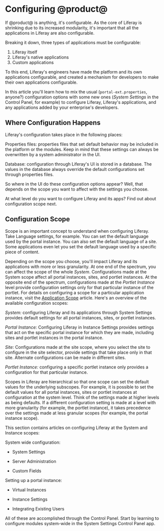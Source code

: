 # Configuring @product@ [](id=configuring-liferay)

If @product@ is anything, it's configurable. As the core of Liferay is shrinking
due to its increased modularity<!--Link to modularity docs-->, it's important
that all the applications in Liferay are also configurable. 

Breaking it down, three types of applications must be configurable:

1.  Liferay itself
2.  Liferay's native applications <!--Find a better term if this is
inappropriate-->
3.  Custom applications <!-- Better term needed, avoid custom-->

To this end, Liferay's engineers have made the platform and its own applications
configurable, and created a mechanism for developers to make their own
applications configurable<!--Link to dev docs-->.

In this article you'll learn how to mix the usual (`portal-ext.properties`,
anyone?) configuration options with some new ones (*System Settings* in the
Control Panel, for example) to configure Liferay, Liferay's applications, and
any applications added by your enterprise's developers.

## Where Configuration Happens [](id=where-configuration-happens)

Liferay's configuration takes place in the following places: 

Properties files: properties files  that set default behavior may be included in
the platform or the modules. Keep in mind that these settings can always be
overwritten by a system administrator in the UI. 

Database: configuration through Liferay's UI is stored in a database.  The
values in the database always override the default configurations set through
properties files.

So where in the UI do these configuration options appear? Well, that depends on
the scope you want to affect with the settings you choose.

At what level do you want to configure Liferay and its apps? Find out about
configuration scope next.

## Configuration Scope [](id=configuration-scope)

Scope is an important concept to understand when configuring Liferay. Take
Language settings, for example. You can set the default language used by the
portal instance. You can also set the default language of a site. Some
applications even let you set the default language used by a specific piece of
content. 

Depending on the scope you choose, you'll impact Liferay and its applications
with more or less granularity. At one end of the spectrum, you can affect the
scope of the whole *System*. Configurations made at the System scope affect all
portal instances, sites, and portlet instances. At the opposite end of the
spectrum, configurations made at the *Portlet Instance* level provide
configuration settings only for that particular instance of the portlet. For
details on configuring a scope for a particular application instance, visit the
[Application Scope](/discover/portal/-/knowledge_base/7-0/application-scope)
article. Here's an overview of the available configuration scopes:

*System:* configuring Liferay and its applications through System Settings
provides default settings for all portal instances, sites, or portlet instances.

*Portal Instance:* Configuring Liferay in Instance Settings provides settings that
act on the specific portal instance for which they are made, including sites
and portlet instances in the portal instance.

*Site:* Configurations made at the site scope, where you select the site to
configure in the site selector, provide settings that take place only in that
site. Alternate configurations can be made in different sites.

*Portlet Instance:* configuring a specific portlet instance only provides a
configuration for that particular instance.

<!-- Some sort of diagram for scope hierarchy -->

Scopes in Liferay are hierarchical so that one scope can set the default values
for the underlying subscopes. For example, it is possible to set the default
values for all portal instances, sites or portlet instances at configuration at
the system level. Think of the settings made at higher levels as being defaults.
If a different configuration setting is made at a level with more granularity
(for example, the portlet instance), it takes precedence over the settings made
at less granular scopes (for example, the portal instance scope).

This section contains articles on configuring Liferay at the System and Instance
scopes:

System wide configuration:

- System Settings

- Server Administration

- Custom Fields

Setting up a portal instance:

- Virtual Instances

- Instance Settings

- Integrating Existing Users

All of these are accomplished through the Control Panel. Start by learning to
configure modules system-wide in the System Settings Control Panel app.

<!--The purpose of this document is to explain the mechanism available to configure
Liferay 7. It is oriented towards new administrators but will also mention the
differences with Liferay 6.2 when appropriate for those who are used to it.
Concepts Liferay is a very configurable platform and it promotes its
applications to be very configurable. Both the platform and the applications are
build in a modular way, which means that they are formed by several
independently deployed modules and each of these modules will have its own
configuration.

























Liferay's configuration can leave in the following places: Properties files:
these properties files may be included in the platform or the modules, although
they can always be overwritten by a system administrator.  Database: the
configuration that can be modified through Liferay's UI is stored in a database.
The values in the database always override those set through properties files,
which at that point act as the defaults.

Another important concept to understand Liferay's configuration is scopes.
Scopes allow having different configurations depending on the context. Here are
the existing scopes:

System
Portal Instance
Site
Portlet Instance

Scopes in Liferay are hierarchical so that one scope can set the default values
for the underlying subscopes. For example, it is possible to set the default
values for all portal instances, sites or portlet instances at configuration at
the system level. 

Developers interested in learning more about how to make their apps configurable
can read
https://docs.google.com/document/d/1oLYzZfLQwCeGY_i4zFfk34tlzAjnx15z2fMao71CFII/edit#heading=h.u00c482ufmfw

Best Practices
Prior to 7.0
Prior to 7.0, Liferay's configuration management was in the form of:
portal.properties
portlet.properties

The best practice 

7.0 and Beyond

How can an administrator change a configuration option?  As mentioned above
there are several scopes. Depending on the scope you want the tool to change the
configuration is different:

System scope:

Core Platform configuration: It can be modified by using the portal-ext.properties file
Module configuration: for configuration of any deployed module at the system
scope there are two ways of doing it:

Use the System Settings tool in the Control Panel

Deploy a file which has the following name: [ConfigurationObject].cfg

Module properties: Some modules still use properties for configuration instead
of Configuration objects. In these cases the way to modify their configuration
is through a Fragment Bundle. This is just a bundle that contains a
portlet-ext.properties file with the overridden configuration. The MANIFEST of
the bundle can be generated with bnd easily. Here is an example bnd.bnd file:

Bundle-SymbolicName: com.liferay.journal.service.ext
Fragment-Host: com.liferay.journal.service;bundle-version=1.0.0
-includeresource: src/main/resources
And then place the overridden config in src/main/resources/portlet-ext.properties as follows:
    journal.article.view.permission.check.enabled=true 

    For more information, check the full example of a module that configures the journal-service module.

Portal Instance scope: 

Use Portal Settings in the Control Panel. Other
applications in the configuration section also allow configuring specific
functionalities

Site scope:

Use Site settings in the site administration menu.
Portlet instance scope:
Choose the "Configuration" option in the portlet menu accessed by clicking the three elipsis in the upper right corner.

-->


